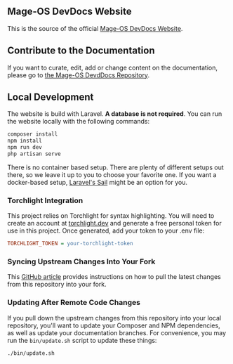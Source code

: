 ## Mage-OS DevDocs Website

This is the source of the official [Mage-OS DevDocs Website](https://devdocs.mage-os.org).

## Contribute to the Documentation

If you want to curate, edit, add or change content on the documentation, please go
to [the Mage-OS DevdDocs Repository](https://github.com/mage-os/devdocs).

## Local Development

The website is build with Laravel. **A database is not required**. You can run the website locally with the following
commands:

```bash
composer install
npm install
npm run dev
php artisan serve
```

There is no container based setup. There are plenty of different setups out there, so we leave it up to you to choose
your favorite one. If you want a docker-based setup, [Laravel's Sail](https://laravel.com/docs/10.x/sail) might be an 
option for you. 

### Torchlight Integration

This project relies on Torchlight for syntax highlighting. You will need to create an account
at [torchlight.dev](https://torchlight.dev/) and generate a free personal token for use in this project. Once generated,
add your token to your .env file:

```ini
TORCHLIGHT_TOKEN = your-torchlight-token
```

### Syncing Upstream Changes Into Your Fork

This [GitHub article](https://help.github.com/en/articles/syncing-a-fork) provides instructions on how to pull the
latest changes from this repository into your fork.

### Updating After Remote Code Changes

If you pull down the upstream changes from this repository into your local repository, you'll want to update your
Composer and NPM dependencies, as well as update your documentation branches. For convenience, you may run
the `bin/update.sh` script to update these things:

```bash
./bin/update.sh
```
